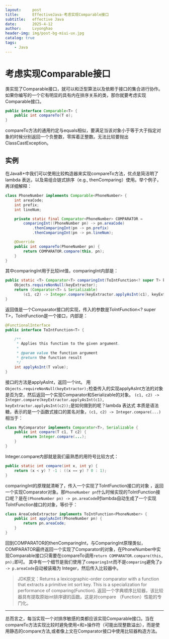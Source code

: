 ```yaml
---
layout:     post
title:      EffectiveJava-考虑实现Comparable接口
subtitle:   effective Java
date:       2025-4-12
author:     Lvyonghao
header-img: img/post-bg-miui-ux.jpg
catalog: true
tags:
    - Java 
---
```

# 考虑实现Comparable接口
类实现了Comparable接口，就可以和泛型算法以及依赖于接口的集合进行协作。如果你编写的一个它有明显的具有内在排序关系的类，那你就要考虑实现Comparable接口。

```java
public interface Comparable<T> {
    public int compareTo(T o);
}
```
compareTo方法的通用约定与equals相似，要满足当该对象小于等于大于指定对象的时候分别返回一个负整数，零挥着正整数。无法比较要抛出ClassCastException。

## 实例
在Java8+中我们可以使用比较构造器来实现compareTo方法，优点是简洁明了lambda 表达，以及易组合链式排序（e.g., thenComparing）使用。举个例子，再详细解释：
```java
class PhoneNumber implements Comparable<PhoneNumber> {
    int areaCode;
    int prefix;
    int lineNum;

    private static final Comparator<PhoneNumber> COMPARATOR =
        comparingInt((PhoneNumber pn) -> pn.areaCode)
            .thenComparingInt(pn -> pn.prefix)
            .thenComparingInt(pn -> pn.lineNum);

    @Override
    public int compareTo(PhoneNumber pn) {
        return COMPARATOR.compare(this, pn);
    }
}
```
其中comparingInt用于比较int值，comparingInt内部是：
```java
public static <T> Comparator<T> comparingInt(ToIntFunction<? super T> keyExtractor) {
    Objects.requireNonNull(keyExtractor);
    return (Comparator<T> & Serializable)
        (c1, c2) -> Integer.compare(keyExtractor.applyAsInt(c1), keyExtractor.applyAsInt(c2));
}
```
返回值是一个Comparator接口的实现，传入的参数是ToIntFunction<? super T>，ToIntFunction是一个接口，内部是：
```java
@FunctionalInterface
public interface ToIntFunction<T> {

    /**
     * Applies this function to the given argument.
     *
     * @param value the function argument
     * @return the function result
     */
    int applyAsInt(T value);
}
```
接口的方法是applyAsInt，返回一个int。
用`Objects.requireNonNull(keyExtractor);`检查传入的实现applyAsInt方法的对象是否为空，然后返回一个实现Comparator和Serializable的对象。
`(c1, c2) -> Integer.compare(keyExtractor.applyAsInt(c1), keyExtractor.applyAsInt(c2));`是如何做到的呢？lambda 表达式 本质是语法糖，表示的是一个函数式接口的匿名对象，`(c1, c2) -> Integer.compare(...)`相当于：
```java
class MyComparator implements Comparator<T>, Serializable {
    public int compare(T c1, T c2) {
        return Integer.compare(...);
    }
}
```
Integer.compare内部就是我们最熟悉的用符号比较方式：
```java
public static int compare(int x, int y) {
    return (x < y) ? -1 : ((x == y) ? 0 : 1);
}
```
comparingInt的原理就清晰了，传入一个实现了ToIntFunction接口的对象 ，返回一个实现Comparator对象。那`PhoneNumber pn`什么时候实现的ToIntFunction接口呢？是在`(PhoneNumber pn) -> pn.areaCode`时lambda自动生成了一个实现ToIntFunction接口的对象，等价于：
```java
class AreaCodeExtractor implements ToIntFunction<PhoneNumber> {
    public int applyAsInt(PhoneNumber pn) {
        return pn.areaCode;
    }
}
```
回到COMPARATOR的thenComparingInt，与ComparingInt原理类似，COMPARATOR最终返回一个实现了Comparator的对象，在PhoneNumber中实现Comparable接口只需要在compareTo调用`return COMPARATOR.compare(this, pn);`即可。
其中有一个细节是我们使用了`comparingInt`而不是`comparing`避免了`p -> p.areaCode`自动被装箱为 Integer，然后传入比较器中。
> JDK原文：Returns a lexicographic-order comparator with a function that extracts a primitive int sort key. This is a specialization for performance of comparing(Function).
> 返回一个字典顺序比较器，该比较器具有提取原始int排序键的函数。这是对compare （Function）性能的专门化。

---

总而言之，每当实现一个对排序敏感的类都应该实现Comparable接口。当在compareTo方法实现比较时避免使用<和>操作符（可能出现整数溢出），而是使用静态的compare方法,或者像上文在Comparator接口中使用比较器构造方法。